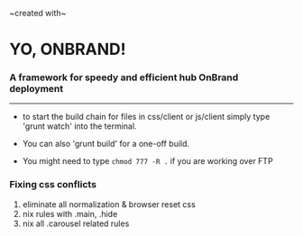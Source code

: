 ~created with~
# YO, ONBRAND! #

### A framework for speedy and efficient hub OnBrand deployment ###

------

- to start the build chain for files in css/client or js/client simply type 'grunt watch' into the terminal.

- You can also 'grunt build' for a one-off build. 

- You might need to type ```chmod 777 -R .``` if you are working over FTP

### Fixing css conflicts ###
1. eliminate all normalization & browser reset css
2. nix rules with .main, .hide
3. nix all .carousel related rules